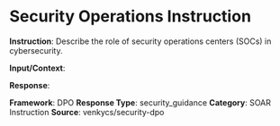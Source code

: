 # Security Operations Instruction

**Instruction**: Describe the role of security operations centers (SOCs) in cybersecurity.

**Input/Context**: 

**Response**: 

**Framework**: DPO
**Response Type**: security_guidance
**Category**: SOAR Instruction
**Source**: venkycs/security-dpo
